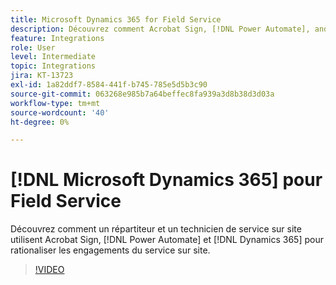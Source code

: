 ```yaml
---
title: Microsoft Dynamics 365 for Field Service
description: Découvrez comment Acrobat Sign, [!DNL Power Automate], and [!DNL Microsoft Dynamics 365] pour Field Service est utilisé pour rationaliser les engagements sur site des clients
feature: Integrations
role: User
level: Intermediate
topic: Integrations
jira: KT-13723
exl-id: 1a82ddf7-8584-441f-b745-785e5d5b3c90
source-git-commit: 063268e985b7a64beffec8fa939a3d8b38d3d03a
workflow-type: tm+mt
source-wordcount: '40'
ht-degree: 0%

---
```


# [!DNL Microsoft Dynamics 365] pour Field Service

Découvrez comment un répartiteur et un technicien de service sur site utilisent Acrobat Sign, [!DNL Power Automate] et [!DNL Dynamics 365] pour rationaliser les engagements du service sur site.

>[!VIDEO](https://video.tv.adobe.com/v/3447300?quality=12&learn=on&hidetitle=true&captions=fre_fr)
